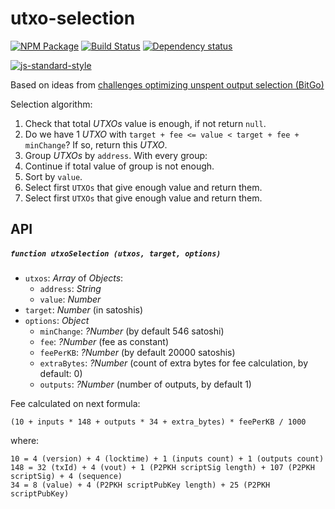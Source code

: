 # utxo-selection

[![NPM Package](https://img.shields.io/npm/v/utxo-selection.svg?style=flat-square)](https://www.npmjs.org/package/utxo-selection)
[![Build Status](https://img.shields.io/travis/exodusmovement/utxo-selection.svg?branch=master&style=flat-square)](https://travis-ci.org/exodusmovement/utxo-selection)
[![Dependency status](https://img.shields.io/david/exodusmovement/utxo-selection.svg?style=flat-square)](https://david-dm.org/exodusmovement/utxo-selection#info=dependencies)

[![js-standard-style](https://cdn.rawgit.com/feross/standard/master/badge.svg)](https://github.com/feross/standard)

Based on ideas from [challenges optimizing unspent output selection (BitGo)](https://blog.bitgo.com/challenges-optimizing-unspent-output-selection/)

Selection algorithm:

1. Check that total *UTXOs* value is enough, if not return `null`.
2. Do we have 1 *UTXO* with `target + fee <= value < target + fee + minChange`? If so, return this *UTXO*.
3. Group *UTXOs* by `address`. With every group:
  1. Continue if total value of group is not enough.
  2. Sort by `value`.
  3. Select first `UTXOs` that give enough value and return them.
5. Select first `UTXOs` that give enough value and return them.

## API

##### `function utxoSelection (utxos, target, options)`

- `utxos`: *Array* of *Objects*:
  - `address`: *String*
  - `value`: *Number*
- `target`: *Number* (in satoshis)
- `options`: *Object*
  - `minChange`: *?Number* (by default 546 satoshi)
  - `fee`: *?Number* (fee as constant)
  - `feePerKB`: *?Number* (by default 20000 satoshis)
  - `extraBytes`: *?Number* (count of extra bytes for fee calculation, by default: 0)
  - `outputs`: *?Number* (number of outputs, by default 1)

Fee calculated on next formula:
```
(10 + inputs * 148 + outputs * 34 + extra_bytes) * feePerKB / 1000
```
where:

```
10 = 4 (version) + 4 (locktime) + 1 (inputs count) + 1 (outputs count)
148 = 32 (txId) + 4 (vout) + 1 (P2PKH scriptSig length) + 107 (P2PKH scriptSig) + 4 (sequence)
34 = 8 (value) + 4 (P2PKH scriptPubKey length) + 25 (P2PKH scriptPubKey)
```
